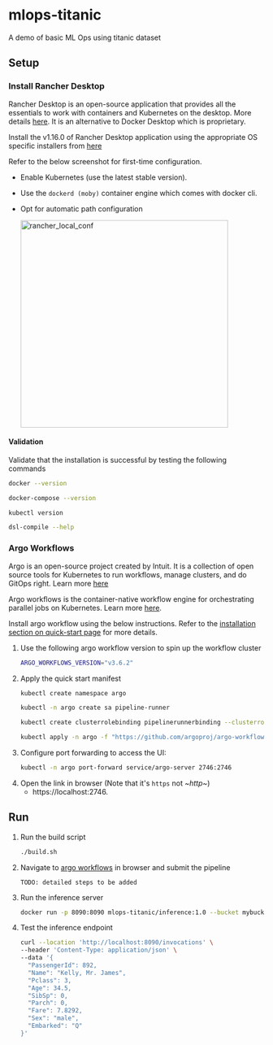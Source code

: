 # mlops-titanic
A demo of basic ML Ops using titanic dataset

## Setup

### Install Rancher Desktop
Rancher Desktop is an open-source application that provides all the essentials to work with containers and Kubernetes on the desktop. More details [here](https://rancherdesktop.io/). It is an alternative to Docker Desktop which is proprietary.

Install the v1.16.0 of Rancher Desktop application using the appropriate OS specific installers from [here](https://github.com/rancher-sandbox/rancher-desktop/releases/tag/v1.16.0)

Refer to the below screenshot for first-time configuration.
- Enable Kubernetes (use the latest stable version).
- Use the `dockerd (moby)` container engine which comes with docker cli.
- Opt for automatic path configuration
  
  <img width="408" alt="rancher_local_conf" src="https://github.com/user-attachments/assets/8f8fa3dc-be22-421d-92e1-31a2eef0d7c1" />

#### Validation
Validate that the installation is successful by testing the following commands
```bash
docker --version
```
```bash
docker-compose --version
```
```bash
kubectl version
```
```bash
dsl-compile --help
```

### Argo Workflows
Argo is an open-source project created by Intuit. It is a collection of open source tools for Kubernetes to run workflows, manage clusters, and do GitOps right. Learn more [here](https://argoproj.github.io/)

Argo workflows is the container-native workflow engine for orchestrating parallel jobs on Kubernetes. Learn more [here](https://argo-workflows.readthedocs.io/en/latest/).

Install argo workflow using the below instructions. Refer to the [installation section on quick-start page](https://argo-workflows.readthedocs.io/en/latest/quick-start/#install-argo-workflows) for more details.

1. Use the following argo workflow version to spin up the workflow cluster
   ```bash
   ARGO_WORKFLOWS_VERSION="v3.6.2"
   ```
2. Apply the quick start manifest
   ```bash
   kubectl create namespace argo
   ```
   ```bash
   kubectl -n argo create sa pipeline-runner
   ```
   ```bash
   kubectl create clusterrolebinding pipelinerunnerbinding --clusterrole=cluster-admin --serviceaccount=argo:pipeline-runner
   ```
   ```bash
   kubectl apply -n argo -f "https://github.com/argoproj/argo-workflows/releases/download/${ARGO_WORKFLOWS_VERSION}/quick-start-minimal.yaml"
   ```
3. Configure port forwarding to access the UI:
   ```bash
   kubectl -n argo port-forward service/argo-server 2746:2746
   ```
4. Open the link in browser (Note that it's `https` not *~http~*)
   - https://localhost:2746.

## Run
1. Run the build script
   ```bash
   ./build.sh
   ```
2. Navigate to [argo workflows](https://localhost:2746) in browser and submit the pipeline
   
   `TODO: detailed steps to be added`
3. Run the inference server
   ```bash
   docker run -p 8090:8090 mlops-titanic/inference:1.0 --bucket mybucket --model-path model.json
   ```
4. Test the inference endpoint
   ```bash
   curl --location 'http://localhost:8090/invocations' \
   --header 'Content-Type: application/json' \
   --data '{
     "PassengerId": 892,
     "Name": "Kelly, Mr. James",
     "Pclass": 3,
     "Age": 34.5,
     "SibSp": 0,
     "Parch": 0,
     "Fare": 7.8292,
     "Sex": "male",
     "Embarked": "Q"
   }'
   ```

